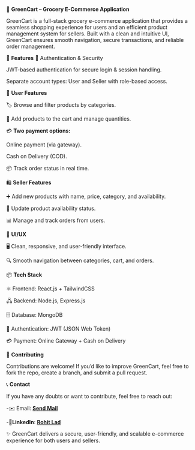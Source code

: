 🛒 **GreenCart – Grocery E-Commerce Application**

GreenCart is a full-stack grocery e-commerce application that provides a seamless shopping experience for users and an efficient product management system for sellers. Built with a clean and intuitive UI, GreenCart ensures smooth navigation, secure transactions, and reliable order management.

🚀 **Features**
🔐 Authentication & Security

JWT-based authentication for secure login & session handling.

Separate account types: User and Seller with role-based access.

👤 **User Features**

🏷️ Browse and filter products by categories.

🛒 Add products to the cart and manage quantities.

💳 **Two payment options:**

Online payment (via gateway).

Cash on Delivery (COD).

📦 Track order status in real time.

🛍️ **Seller Features**

➕ Add new products with name, price, category, and availability.

🔄 Update product availability status.

📊 Manage and track orders from users.

🎨 **UI/UX**

🖥️ Clean, responsive, and user-friendly interface.

🔍 Smooth navigation between categories, cart, and orders.

📦 **Tech Stack**

⚛️ Frontend: React.js + TailwindCSS

🖧 Backend: Node.js, Express.js

🗄️ Database: MongoDB

🔑 Authentication: JWT (JSON Web Token)

💳 Payment: Online Gateway + Cash on Delivery

🤝 **Contributing**

Contributions are welcome! If you’d like to improve GreenCart, feel free to fork the repo, create a branch, and submit a pull request.

📞 **Contact**

If you have any doubts or want to contribute, feel free to reach out:

-✉️ Email: [**Send Mail**](rohitlad014@gmail.com)

-💼**LinkedIn**: [**Rohit Lad**](https://www.linkedin.com/in/rohit-lad-1550b4259/)

✨ GreenCart delivers a secure, user-friendly, and scalable e-commerce experience for both users and sellers.
